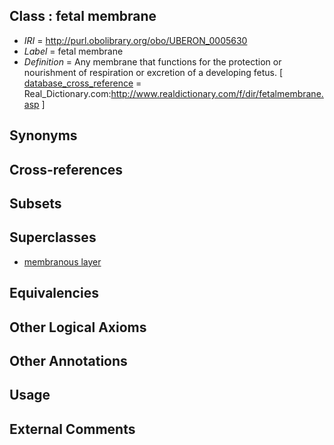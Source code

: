 
## Class : fetal membrane

 * *IRI* = http://purl.obolibrary.org/obo/UBERON_0005630
 * *Label* = fetal membrane
 * *Definition* = Any membrane that functions for the protection or nourishment of respiration or excretion of a developing fetus. [ [database_cross_reference](../../ef/oboInOwl#hasDbXref.md) = Real_Dictionary.com:http://www.realdictionary.com/f/dir/fetalmembrane.asp ]

## Synonyms


## Cross-references


## Subsets


## Superclasses

 * [membranous layer](../../UBERON/58/UBERON_0000158.md)

## Equivalencies


## Other Logical Axioms


## Other Annotations


## Usage


## External Comments

